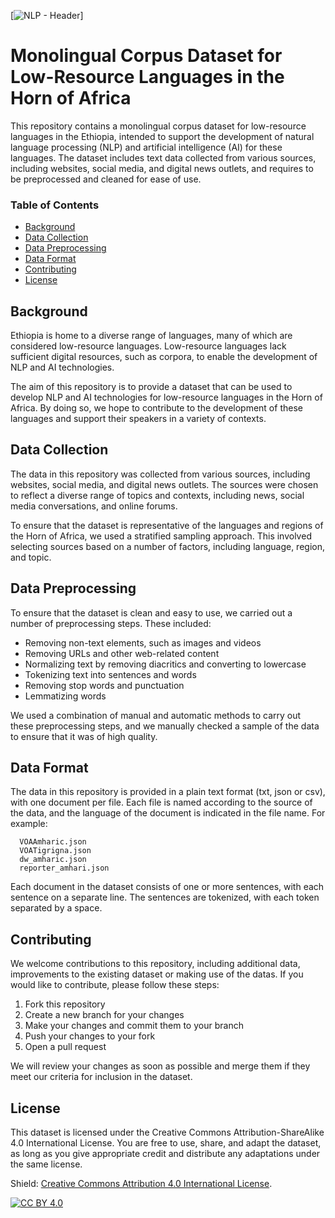 [![NLP - Header](https://source.unsplash.com/random/1480x200/?language)]

# Monolingual Corpus Dataset for Low-Resource Languages in the Horn of Africa
This repository contains a monolingual corpus dataset for low-resource languages in the Ethiopia, intended to support the development of natural language processing (NLP) and artificial intelligence (AI) for these languages. The dataset includes text data collected from various sources, including websites, social media, and digital news outlets, and requires to be preprocessed and cleaned for ease of use.

### Table of Contents
- [Background](#background)
- [Data Collection](#data-collection)
- [Data Preprocessing](#data-preprocessing)
- [Data Format](#data-format)
- [Contributing](#contributing)
- [License](#license)

## Background
Ethiopia is home to a diverse range of languages, many of which are considered low-resource languages. Low-resource languages lack sufficient digital resources, such as corpora, to enable the development of NLP and AI technologies.

The aim of this repository is to provide a dataset that can be used to develop NLP and AI technologies for low-resource languages in the Horn of Africa. By doing so, we hope to contribute to the development of these languages and support their speakers in a variety of contexts.

## Data Collection
The data in this repository was collected from various sources, including websites, social media, and digital news outlets. The sources were chosen to reflect a diverse range of topics and contexts, including news, social media conversations, and online forums.

To ensure that the dataset is representative of the languages and regions of the Horn of Africa, we used a stratified sampling approach. This involved selecting sources based on a number of factors, including language, region, and topic.

## Data Preprocessing
To ensure that the dataset is clean and easy to use, we carried out a number of preprocessing steps. These included:

* Removing non-text elements, such as images and videos
* Removing URLs and other web-related content
* Normalizing text by removing diacritics and converting to lowercase
* Tokenizing text into sentences and words
* Removing stop words and punctuation
* Lemmatizing words

We used a combination of manual and automatic methods to carry out these preprocessing steps, and we manually checked a sample of the data to ensure that it was of high quality.

## Data Format
The data in this repository is provided in a plain text format (txt, json or csv), with one document per file. Each file is named according to the source of the data, and the language of the document is indicated in the file name. For example:

```
  VOAAmharic.json
  VOATigrigna.json
  dw_amharic.json
  reporter_amhari.json
```
Each document in the dataset consists of one or more sentences, with each sentence on a separate line. The sentences are tokenized, with each token separated by a space.

## Contributing
We welcome contributions to this repository, including additional data, improvements to the existing dataset or making use of the datas. If you would like to contribute, please follow these steps:

1. Fork this repository
2. Create a new branch for your changes
3. Make your changes and commit them to your branch
4. Push your changes to your fork
5. Open a pull request

We will review your changes as soon as possible and merge them if they meet our criteria for inclusion in the dataset.

## License
This dataset is licensed under the Creative Commons Attribution-ShareAlike 4.0 International License. You are free to use, share, and adapt the dataset, as long as you give appropriate credit and distribute any adaptations under the same license.

Shield:
[Creative Commons Attribution 4.0 International License][cc-by].

[![CC BY 4.0][cc-by-image]][cc-by]

[cc-by]: http://creativecommons.org/licenses/by/4.0/
[cc-by-image]: https://i.creativecommons.org/l/by/4.0/88x31.png
[cc-by-shield]: https://img.shields.io/badge/License-CC%20BY%204.0-lightgrey.svg
